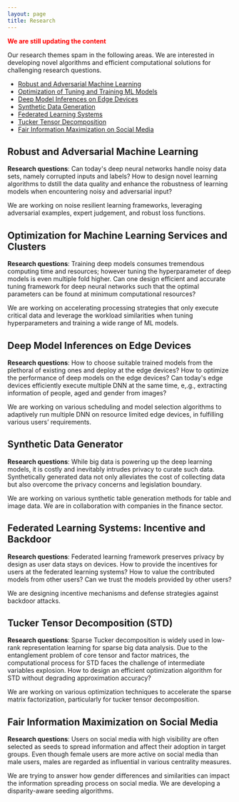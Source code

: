 ```yaml
---
layout: page
title: Research
---
```


<span style="color:red">**We are still updating the content**</span>

Our research themes spam in the following areas. We are interested in developing novel algorithms and efficient computational solutions for challenging research questions.
- [Robust and Adversarial Machine Learning](#Robust)
- [Optimization of Tuning and Training ML Models](#Tune)
- [Deep Model Inferences on Edge Devices](#EdgeInf)
- [Synthetic Data Generation](#GAN)
- [Federated Learning Systems](#Federated)
- [Tucker Tensor Decomposition](#Tucker)
- [Fair Information Maximization on Social Media](#FairIM)


## Robust and Adversarial Machine Learning<a name="Robust"></a> 

**Research questions**: Can today's deep neural networks handle noisy data sets, namely corrupted inputs and labels? How to design novel learning algorithms to dstill the data quality and enhance the robustness of learning models when encountering noisy and adversarial input? 

We are working on noise resilient learning frameworks, leveraging adversarial examples, expert judgement, and robust loss functions.


## Optimization for Machine Learning Services and Clusters<a name="Tune"></a> 
**Research questions**: Training deep models consumes tremendous computing time and resources; however tuning the hyperparameter of deep models is even multiple fold higher. Can one design efficient and accurate tuning framework for deep neural networks such that the optimal parameters can be found at minimum computational resources?

We are working on accelerating processing strategies that only execute critical data and leverage the workload similarities when tuning hyperparameters and training a wide range of ML models.  

## Deep Model Inferences on Edge Devices<a name="EdgeInf"></a> 
**Research questions**: How to choose suitable trained models from the plethoral of existing ones and deploy at the edge devices? How to optimize the performance of deep models on the edge devices? Can today's edge devices efficiently execute multiple DNN at the same time, e,.g., extracting information of people, aged and gender from images?

We are working on various scheduling and model selection algorithms to adaptively run multiple DNN on resource limited edge devices, in fulfilling various users’ requirements. 

 ## Synthetic Data Generator<a name="GAN"></a> 
**Research questions**: While big data is powering up the deep learning models, it is costly and inevitably intrudes privacy to curate such data. Synthetically generated data not only alleviates the cost of collecting data but also overcome the privacy concerns and legislation boundary.

We are working on various synthetic table generation methods for table and image data. We are in collaboration with companies in the finance sector. 

## Federated Learning Systems: Incentive and Backdoor<a name="Federated"></a> 
**Research questions**: Federated learning framework preserves privacy by design as user data stays on devices. How to provide the incentives for users at the federated learning systems? How to value the contributed models from other users? Can we trust the models provided by other users?

We are designing incentive mechanisms and defense strategies against backdoor attacks. 

## Tucker Tensor Decomposition (STD)<a name="Tucker"></a> 
**Research questions**: Sparse Tucker decomposition is widely used in low-rank representation learning for sparse big data analysis. Due to the entanglement problem  of  core  tensor  and  factor  matrices,  the  computational process  for  STD  faces  the challenge of   intermediate  variables  explosion. How to design an efficient optimization algorithm for STD without degrading approximation accuracy?

We are working on various optimization techniques to accelerate the sparse matrix factorization, particularly for tucker tensor decomposition.

## Fair Information Maximization on Social Media<a name="FairIM"></a> 
**Research questions**: Users on social media with high visibility are often selected as seeds to spread information and affect their adoption in target groups. Even though female users are more active on social media than male users, males are regarded as influential in various centrality measures.

We are trying to answer how gender differences and similarities can impact the information spreading process on social media. We are developing a disparity-aware seeding algorithms.



